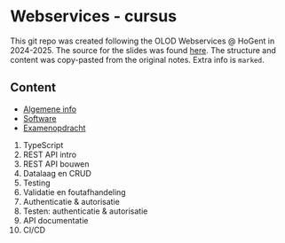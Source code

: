 # Webservices - cursus

This git repo was created following the OLOD Webservices @ HoGent in 2024-2025. The source for the slides was found [here](https://hogent-frontendweb.github.io/webservices-cursus/#/). The structure and content was copy-pasted from the original notes. Extra info is `marked`.

## Content

- [Algemene info](01_algemene_info.md)
- [Software](02_software.md)
- [Examenopdracht](03_examenopdracht.md)

1. TypeScript
2. REST API intro
3. REST API bouwen
4. Datalaag en CRUD
5. Testing
6. Validatie en foutafhandeling
7. Authenticatie & autorisatie
8. Testen: authenticatie & autorisatie
9. API documentatie
10. CI/CD
